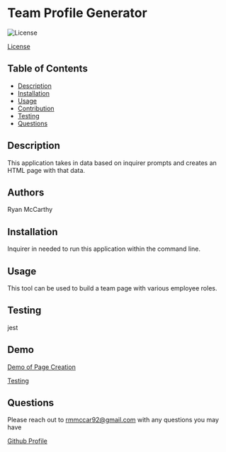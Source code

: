 # Team Profile Generator

![License](https://img.shields.io/badge/License-MIT-yellow.svg)


[License](<https://opensource.org/licenses/MIT>)
    
## Table of Contents
    
- [Description](#description)
- [Installation](#installation)
- [Usage](#usage)
- [Contribution](#contribution)
- [Testing](#testing)
- [Questions](#questions)
    
## Description
    
This application takes in data based on inquirer prompts and creates an HTML page with that data. 
    
## Authors
    
Ryan McCarthy
    
## Installation
    
Inquirer in needed to run this application within the command line.
    
## Usage
    
This tool can be used to build a team page with various employee roles.

## Testing
    
jest 

## Demo

[Demo of Page Creation](https://drive.google.com/file/d/1Q6HuzY_AhSBn9sWT7fYm8HDjSqdTD0_g/view)

[Testing](https://drive.google.com/file/d/1Iaj382CaASUtioHIUbvADkQbPO-sgVa9/view)

## Questions
    
Please reach out to rmmccar92@gmail.com with any questions you may have
  
[Github Profile](https://github.com/rmmccar92)


